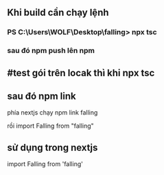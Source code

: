## Khi build cần chạy lệnh

### PS C:\Users\WOLF\Desktop\falling> npx tsc

### sau đó npm push lên npm

## #test gói trên locak thì khi npx tsc

## sau đó npm link

phía nextjs chạy npm link falling

rồi import Falling from "falling"

## sử dụng trong nextjs

import Falling from 'falling'

 <Falling flowerCount={50} flowerImage="/flow.png" fallSpeed={-3} />

